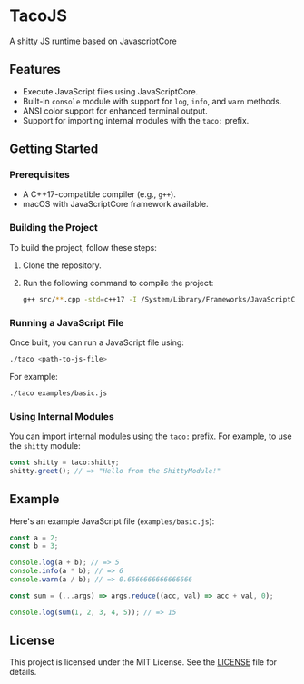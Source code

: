 # TacoJS

A shitty JS runtime based on JavascriptCore

## Features

- Execute JavaScript files using JavaScriptCore.
- Built-in `console` module with support for `log`, `info`, and `warn` methods.
- ANSI color support for enhanced terminal output.
- Support for importing internal modules with the `taco:` prefix.

## Getting Started

### Prerequisites

- A C++17-compatible compiler (e.g., `g++`).
- macOS with JavaScriptCore framework available.

### Building the Project

To build the project, follow these steps:

1. Clone the repository.
2. Run the following command to compile the project:

   ```bash
   g++ src/**.cpp -std=c++17 -I /System/Library/Frameworks/JavaScriptCore.framework -framework JavaScriptCore -o taco
   ```

### Running a JavaScript File

Once built, you can run a JavaScript file using:

```bash
./taco <path-to-js-file>
```

For example:

```bash
./taco examples/basic.js
```

### Using Internal Modules

You can import internal modules using the `taco:` prefix. For example, to use the `shitty` module:

```javascript
const shitty = taco:shitty;
shitty.greet(); // => "Hello from the ShittyModule!"
```

## Example

Here's an example JavaScript file (`examples/basic.js`):

```javascript
const a = 2;
const b = 3;

console.log(a + b); // => 5
console.info(a * b); // => 6
console.warn(a / b); // => 0.6666666666666666

const sum = (...args) => args.reduce((acc, val) => acc + val, 0);

console.log(sum(1, 2, 3, 4, 5)); // => 15
```

## License

This project is licensed under the MIT License. See the [LICENSE](LICENSE) file for details.
